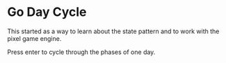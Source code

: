 # Go Day Cycle

This started as a way to learn about the state pattern and to work with the pixel game engine.

Press enter to cycle through the phases of one day.
